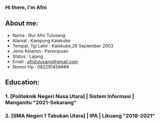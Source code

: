 ### Hi there, I'm Afni

## About me:
- Nama              : Nur Afni Tulusang
- Alamat            : Kampung Kalekube
- Tempat, Tgl Lahir : Kalekube,28 September 2003
- Jenis Kelamin     : Perempuan
- Status            : Lajang
- Email             : afnitulusang@gmail.com
- Nomor Hp          : 08229145####

## Education:

### 1. [Politeknik Negeri Nusa Utara] | Sistem Informasi | Manganitu "2021-Sekarang"
### 2. [SMA Negeri 1 Tabukan Utara] | IPA | Likuang "2018-2021"



<br />
<br />
